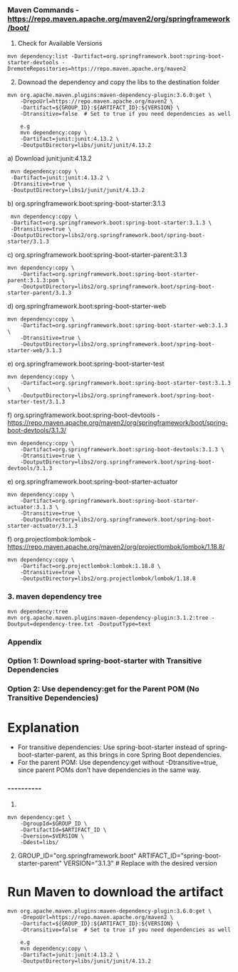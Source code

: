 ### Maven Commands - https://repo.maven.apache.org/maven2/org/springframework/boot/

1. Check for Available Versions
```
mvn dependency:list -Dartifact=org.springframework.boot:spring-boot-starter-devtools -DremoteRepositories=https://repo.maven.apache.org/maven2
```

2. Downoad the dependency and copy the libs to the destination folder
```
mvn org.apache.maven.plugins:maven-dependency-plugin:3.6.0:get \
    -DrepoUrl=https://repo.maven.apache.org/maven2 \
    -Dartifact=${GROUP_ID}:${ARTIFACT_ID}:${VERSION} \
    -Dtransitive=false  # Set to true if you need dependencies as well

    e.g
    mvn dependency:copy \
    -Dartifact=junit:junit:4.13.2 \
    -DoutputDirectory=libs/junit/junit/4.13.2
```
  a) Download junit:junit:4.13.2
   ```
    mvn dependency:copy \
    -Dartifact=junit:junit:4.13.2 \
    -Dtransitive=true \
    -DoutputDirectory=libs1/junit/junit/4.13.2
```
  b) org.springframework.boot:spring-boot-starter:3.1.3
   ```
    mvn dependency:copy \
    -Dartifact=org.springframework.boot:spring-boot-starter:3.1.3 \
    -Dtransitive=true \
    -DoutputDirectory=libs2/org.springframework.boot/spring-boot-starter/3.1.3
```
c) org.springframework.boot:spring-boot-starter-parent:3.1.3
```
mvn dependency:copy \
    -Dartifact=org.springframework.boot:spring-boot-starter-parent:3.1.3:pom \
    -DoutputDirectory=libs2/org.springframework.boot/spring-boot-starter-parent/3.1.3
```


d) org.springframework.boot:spring-boot-starter-web

```
mvn dependency:copy \
    -Dartifact=org.springframework.boot:spring-boot-starter-web:3.1.3 \
    -Dtransitive=true \
    -DoutputDirectory=libs2/org.springframework.boot/spring-boot-starter-web/3.1.3
```

e) org.springframework.boot:spring-boot-starter-test
```
mvn dependency:copy \
    -Dartifact=org.springframework.boot:spring-boot-starter-test:3.1.3 \
    -DoutputDirectory=libs2/org.springframework.boot/spring-boot-starter-test/3.1.3
```
f) org.springframework.boot:spring-boot-devtools - https://repo.maven.apache.org/maven2/org/springframework/boot/spring-boot-devtools/3.1.3/
```
mvn dependency:copy \
    -Dartifact=org.springframework.boot:spring-boot-devtools:3.1.3 \
    -Dtransitive=true \
    -DoutputDirectory=libs2/org.springframework.boot/spring-boot-devtools/3.1.3
```
e) org.springframework.boot:spring-boot-starter-actuator
```
mvn dependency:copy \
    -Dartifact=org.springframework.boot:spring-boot-starter-actuator:3.1.3 \
    -Dtransitive=true \
    -DoutputDirectory=libs2/org.springframework.boot/spring-boot-starter-actuator/3.1.3
```
f) org.projectlombok:lombok  - https://repo.maven.apache.org/maven2/org/projectlombok/lombok/1.18.8/
```
mvn dependency:copy \
    -Dartifact=org.projectlombok:lombok:1.18.8 \
    -Dtransitive=true \
    -DoutputDirectory=libs2/org.projectlombok/lombok/1.18.8
```

### 3. maven dependency tree
```
mvn dependency:tree
mvn org.apache.maven.plugins:maven-dependency-plugin:3.1.2:tree -Doutput=dependency-tree.txt -DoutputType=text
```

### Appendix

### Option 1: Download spring-boot-starter with Transitive Dependencies

### Option 2: Use dependency:get for the Parent POM (No Transitive Dependencies)
# Explanation
   - For transitive dependencies: Use spring-boot-starter instead of spring-boot-starter-parent, as this brings in core Spring Boot dependencies.
   - For the parent POM: Use dependency:get without -Dtransitive=true, since parent POMs don’t have dependencies in the same way.

###   ----------

1. 
```
mvn dependency:get \
    -DgroupId=$GROUP_ID \
    -DartifactId=$ARTIFACT_ID \
    -Dversion=$VERSION \
    -Ddest=libs/
```
2. GROUP_ID="org.springframework.boot"
ARTIFACT_ID="spring-boot-starter-parent"
VERSION="3.1.3"  # Replace with the desired version



# Run Maven to download the artifact
```
mvn org.apache.maven.plugins:maven-dependency-plugin:3.6.0:get \
    -DrepoUrl=https://repo.maven.apache.org/maven2 \
    -Dartifact=${GROUP_ID}:${ARTIFACT_ID}:${VERSION} \
    -Dtransitive=false  # Set to true if you need dependencies as well

    e.g
    mvn dependency:copy \
    -Dartifact=junit:junit:4.13.2 \
    -DoutputDirectory=libs/junit/junit/4.13.2
```
